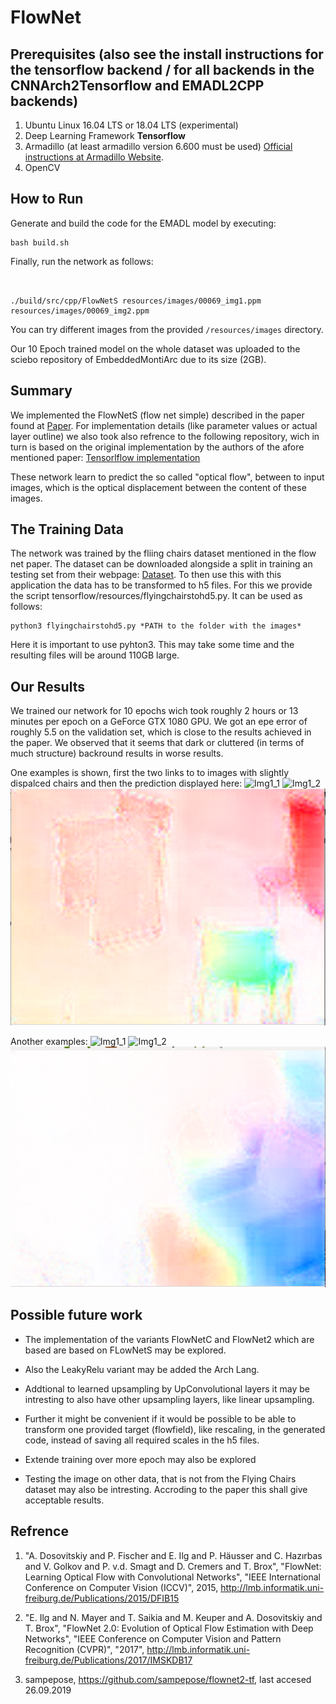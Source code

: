 <!-- (c) https://github.com/MontiCore/monticore -->
# FlowNet

## Prerequisites (also see the install instructions for the tensorflow backend / for all backends in the CNNArch2Tensorflow and EMADL2CPP backends)

1. Ubuntu Linux 16.04 LTS or 18.04 LTS (experimental)
2. Deep Learning Framework **Tensorflow**
3. Armadillo (at least armadillo version 6.600 must be used) [Official instructions at Armadillo Website](http://arma.sourceforge.net/download.html).
4. OpenCV


## How to Run

Generate and build the code for the EMADL model by executing:

```
bash build.sh
```

Finally, run the network as follows:



```


./build/src/cpp/FlowNetS resources/images/00069_img1.ppm resources/images/00069_img2.ppm 
```

You can try different images from the provided `/resources/images` directory.

Our 10 Epoch trained model on the whole dataset was uploaded to the sciebo repository of EmbeddedMontiArc due to its size (2GB).

## Summary

We implemented the FlowNetS (flow net simple) described in the paper found at [Paper](https://lmb.informatik.uni-freiburg.de/Publications/2015/DFIB15).
For implementation details (like parameter values or actual layer outline) we also took also refrence to the following repository, wich in turn is based 
on the original implementation by the authors of the afore mentioned paper: [Tensorlflow implementation](https://github.com/sampepose/flownet2-tf)

These network learn to predict the so called "optical flow", between to input images, which is the optical displacement between the content of these images.


## The Training Data

The network was trained by the fliing chairs dataset mentioned in the flow net paper. The dataset can be downloaded alongside a split in training an testing set from their webpage:
[Dataset](https://lmb.informatik.uni-freiburg.de/resources/datasets/). To then use this with this application the data has to be transformed to h5 files. For this we provide the script tensorflow/resources/flyingchairstohd5.py.
It can be used as follows: 
```
python3 flyingchairstohd5.py *PATH to the folder with the images*
```
Here it is important to use pyhton3. This may take some time and the resulting files will be around 110GB large.


## Our Results

We trained our network for 10 epochs wich took roughly 2 hours or 13 minutes per epoch on a GeForce GTX 1080 GPU. We got an epe error of roughly 5.5 on the validation
set, which is close to the results achieved in the paper. We observed that it seems that dark or cluttered (in terms of much structure) backround results in worse results.

One examples is shown, first the two links to to images with slightly dispalced chairs and then the prediction displayed here: ![Img1_1](examples/00069_img1.ppm) ![Img1_2](examples/00069_img2.ppm)<br/>
![Pred1](examples/prediction_00069.png)

Another examples: ![Img1_1](examples/00073_img1.ppm) ![Img1_2](examples/00073_img2.ppm)<br/>
![Pred1](examples/prediction_00073.png)


## Possible future work

* The implementation of the variants FlowNetC and FlowNet2 which are based are based on FLowNetS may be explored.
	 
* Also the LeakyRelu variant may be added the Arch Lang.
	
* Addtional to learned upsampling by UpConvolutional layers it may be intresting to also have other upsampling layers, like linear upsampling.
	
* Further it might be convenient if it would be possible to be able to transform one provided target (flowfield), like rescaling, in the 
generated code, instead of saving all required scales in the h5 files.
	 
* Extende training over more epoch may also be explored
	
* Testing the image on other data, that is not from the Flying Chairs dataset may also be intresting. Accroding to the paper this shall give acceptable results.
	
	
## Refrence

1. "A. Dosovitskiy and P. Fischer and E. Ilg and P. Häusser and C. Hazırbas and V. Golkov and P. v.d. Smagt and D. Cremers and T. Brox", "FlowNet: Learning Optical Flow with Convolutional Networks", 
"IEEE International Conference on Computer Vision (ICCV)", 2015, http://lmb.informatik.uni-freiburg.de/Publications/2015/DFIB15
 	
 2. "E. Ilg and N. Mayer and T. Saikia and M. Keuper and A. Dosovitskiy and T. Brox", "FlowNet 2.0: Evolution of Optical Flow Estimation with Deep Networks", 
"IEEE Conference on Computer Vision and Pattern Recognition (CVPR)", "2017", http://lmb.informatik.uni-freiburg.de/Publications/2017/IMSKDB17
	
3. sampepose, https://github.com/sampepose/flownet2-tf, last accesed 26.09.2019
